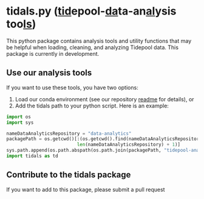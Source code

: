 # tidals.py (<u>tid</u>epool-<u>da</u>ta-an<u>al</u>ysis too<u>ls</u>)
This python package contains analysis tools and utility functions that
may be helpful when loading, cleaning, and analyzing Tidepool data. This
package is currently in development.

## Use our analysis tools

If you want to use these tools, you have two options:

1. Load our conda environment (see our repository [readme](https://github.com/tidepool-org/data-analytics/blob/master/README.md) for details), or
2. Add the tidals path to your python script. Here is an example:

```python
import os
import sys

nameDataAnalyticsRepository = "data-analytics"
packagePath = os.getcwd()[:(os.getcwd().find(nameDataAnalyticsRepository) +
                          len(nameDataAnalyticsRepository) + 1)]
sys.path.append(os.path.abspath(os.path.join(packagePath, "tidepool-analysis-tools")))
import tidals as td
```

## Contribute to the tidals package
If you want to add to this package, please submit a pull request
